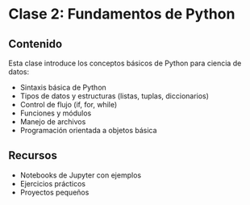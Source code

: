 # Clase 2: Fundamentos de Python

## Contenido

Esta clase introduce los conceptos básicos de Python para ciencia de datos:

- Sintaxis básica de Python
- Tipos de datos y estructuras (listas, tuplas, diccionarios)
- Control de flujo (if, for, while)
- Funciones y módulos
- Manejo de archivos
- Programación orientada a objetos básica

## Recursos

- Notebooks de Jupyter con ejemplos
- Ejercicios prácticos
- Proyectos pequeños
